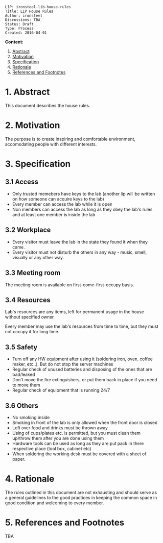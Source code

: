 ```
LIP: ironsteel-lib-house-rules
Title: LIP House Rules 
Author: ironsteel
Discussions: TBA 
Status: Draft
Type: Process
Created: 2016-04-01
```


**Content:**

1. [Abstract](#1-abstract)
2. [Motivation](#2-motivation)
3. [Specification](#3-specification)
4. [Rationale](#4-rationale)
5. [References and Footnotes](#5-references-and-footnotes)


# 1. Abstract

This document describes the house rules.

# 2. Motivation

The purpose is to create inspiring and comfortable environment, accomodating people with different interests.



# 3. Specification

## 3.1 Access

* Only trusted memebers have keys to the lab (another lip will be written on how someone can acquire keys to the lab)
* Every member can access the lab while it is open
* Non members can access the lab as long as they obey the lab's rules and at least one member is inside the lab

## 3.2 Workplace

* Every visitor must leave the lab in the state they found it when they came.
* Every visitor must not disturb the others in any way - music, smell, visually or any other way.

## 3.3 Meeting room

The meeting room is available on first-come-first-occupy basis.

## 3.4 Resources

Lab's resources are any items, left for permanent usage in the house without specified owner.

Every member may use the lab's resources from time to time, but they must not occupy it for long time.

## 3.5 Safety

* Turn off any HW equipment after using it (soldering iron, oven, coffee maker, etc..). But do not stop the server machines
* Regular check of unused batteries and disposing of the ones that are bad/leaked
* Don't move the fire extinguishers, or put them back in place if you need to move them
* Regular check of equipment that is running 24/7

## 3.6 Others

* No smoking inside
* Smoking in front of the lab is only allowed when the front door is closed
* Left over food and drinks must be thrown away
* Using of cups/plates etc. is permitted, but you must clean them up/throw them after you are done using them
* Hardware tools can be used as long as they are put pack in there respective place (tool box, cabinet etc)
* When soldering the working desk must be covered with a sheet of paper.

# 4. Rationale

The rules outlined in this document are not exhausting and should serve as a general guidelines to the good practices in keeping the common space in good condition and welcoming to every member.


# 5. References and Footnotes

TBA
